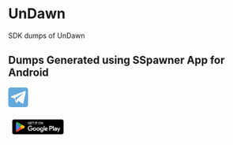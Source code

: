 # UnDawn
SDK dumps of UnDawn


## Dumps Generated using SSpawner App for Android

[<img alt="Telegram" width="40px" src="telegram.png" />](https://t.me/SSpawner)


[<img alt="PlayStore" width="120px" src="playstore.png" />](https://play.google.com/store/apps/details?id=sdk.spawner)
